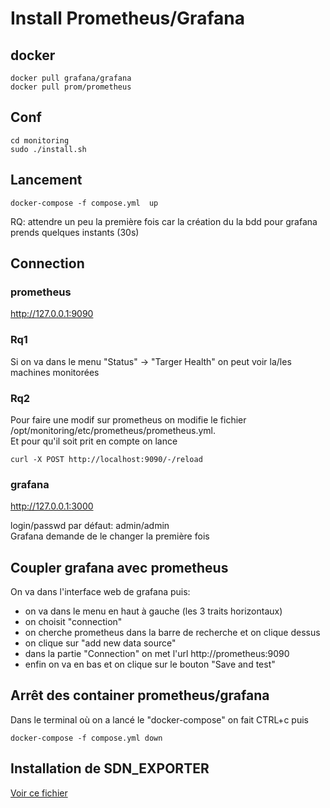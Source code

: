 # Install Prometheus/Grafana 

## docker 

```
docker pull grafana/grafana
docker pull prom/prometheus

```
##  Conf

```
cd monitoring
sudo ./install.sh

```

   
## Lancement

```
docker-compose -f compose.yml  up
```

RQ: attendre un peu la première fois car la création du la bdd pour grafana prends quelques instants (30s)


## Connection 

### prometheus

http://127.0.0.1:9090


### Rq1
Si on va dans le menu "Status" -> "Targer Health" on peut voir la/les machines monitorées

### Rq2
Pour faire une modif sur prometheus on modifie le fichier /opt/monitoring/etc/prometheus/prometheus.yml.  
Et pour qu'il soit prit en compte on lance

```
curl -X POST http://localhost:9090/-/reload
```



### grafana 

http://127.0.0.1:3000

login/passwd par défaut: admin/admin  
Grafana demande de le changer la première fois


## Coupler grafana avec prometheus

On va dans l'interface web de grafana puis:

- on va dans le menu en haut à gauche (les 3 traits horizontaux)
- on choisit "connection"
- on cherche prometheus dans la barre de recherche et on clique dessus
- on clique sur "add new data source"
- dans la partie "Connection" on met l'url http://prometheus:9090
- enfin on va en bas et on clique sur le bouton  "Save and test"



## Arrêt des container prometheus/grafana
Dans le terminal où on a lancé le "docker-compose" on fait CTRL+c  puis 
```
docker-compose -f compose.yml down 

```

## Installation de SDN_EXPORTER
[Voir ce fichier](SDN_EXPORTER.md)




